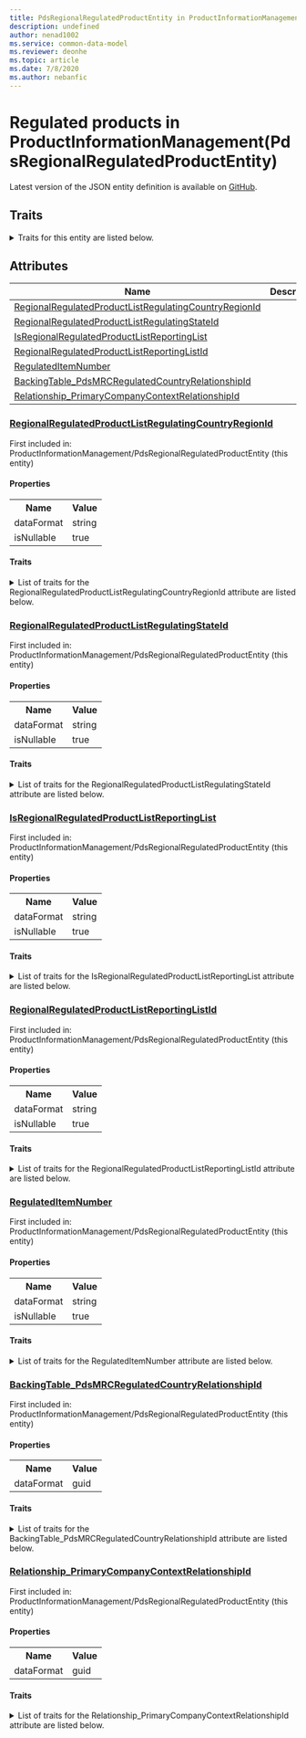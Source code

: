```yaml
---
title: PdsRegionalRegulatedProductEntity in ProductInformationManagement - Common Data Model | Microsoft Docs
description: undefined
author: nenad1002
ms.service: common-data-model
ms.reviewer: deonhe
ms.topic: article
ms.date: 7/8/2020
ms.author: nebanfic
---
```


# Regulated products in ProductInformationManagement(PdsRegionalRegulatedProductEntity)

  
 Latest version of the JSON entity definition is available on <a href="https://github.com/Microsoft/CDM/tree/master/schemaDocuments/core/operationsCommon/Entities/SupplyChain/ProductInformationManagement/PdsRegionalRegulatedProductEntity.cdm.json" target="_blank">GitHub</a>.  

## Traits

<details>
<summary>Traits for this entity are listed below.  
</summary>

**is.CDM.entityVersion**  
  <table><tr><th>Parameter</th><th>Value</th><th>Data type</th><th>Explanation</th></tr><tr><td>versionNumber</td><td>"1.0"</td><td>string</td><td>semantic version number of the entity</td></tr></table>

**is.application.releaseVersion**  
  <table><tr><th>Parameter</th><th>Value</th><th>Data type</th><th>Explanation</th></tr><tr><td>releaseVersion</td><td>"10.0.13.0"</td><td>string</td><td>semantic version number of the application introducing this entity</td></tr></table>

**is.localized.displayedAs**  
  Holds the list of language specific display text for an object.  <table><tr><th>Parameter</th><th>Value</th><th>Data type</th><th>Explanation</th></tr><tr><td>localizedDisplayText</td><td><table><tr><th>languageTag</th><th>displayText</th></tr><tr><td>en</td><td>Regulated products</td></tr></table></td><td>entity</td><td>a reference to the constant entity holding the list of localized text</td></tr></table>

</details>

## Attributes

|Name|Description|First Included in Instance|
|---|---|---|
|[RegionalRegulatedProductListRegulatingCountryRegionId](#RegionalRegulatedProductListRegulatingCountryRegionId)||<a href="PdsRegionalRegulatedProductEntity.md" target="_blank">ProductInformationManagement/PdsRegionalRegulatedProductEntity</a>|
|[RegionalRegulatedProductListRegulatingStateId](#RegionalRegulatedProductListRegulatingStateId)||<a href="PdsRegionalRegulatedProductEntity.md" target="_blank">ProductInformationManagement/PdsRegionalRegulatedProductEntity</a>|
|[IsRegionalRegulatedProductListReportingList](#IsRegionalRegulatedProductListReportingList)||<a href="PdsRegionalRegulatedProductEntity.md" target="_blank">ProductInformationManagement/PdsRegionalRegulatedProductEntity</a>|
|[RegionalRegulatedProductListReportingListId](#RegionalRegulatedProductListReportingListId)||<a href="PdsRegionalRegulatedProductEntity.md" target="_blank">ProductInformationManagement/PdsRegionalRegulatedProductEntity</a>|
|[RegulatedItemNumber](#RegulatedItemNumber)||<a href="PdsRegionalRegulatedProductEntity.md" target="_blank">ProductInformationManagement/PdsRegionalRegulatedProductEntity</a>|
|[BackingTable_PdsMRCRegulatedCountryRelationshipId](#BackingTable_PdsMRCRegulatedCountryRelationshipId)||<a href="PdsRegionalRegulatedProductEntity.md" target="_blank">ProductInformationManagement/PdsRegionalRegulatedProductEntity</a>|
|[Relationship_PrimaryCompanyContextRelationshipId](#Relationship_PrimaryCompanyContextRelationshipId)||<a href="PdsRegionalRegulatedProductEntity.md" target="_blank">ProductInformationManagement/PdsRegionalRegulatedProductEntity</a>|

### <a href=#RegionalRegulatedProductListRegulatingCountryRegionId name="RegionalRegulatedProductListRegulatingCountryRegionId">RegionalRegulatedProductListRegulatingCountryRegionId</a>

First included in: ProductInformationManagement/PdsRegionalRegulatedProductEntity (this entity)  

#### Properties

<table><tr><th>Name</th><th>Value</th></tr><tr><td>dataFormat</td><td>string</td></tr><tr><td>isNullable</td><td>true</td></tr></table>

#### Traits

<details>
<summary>List of traits for the RegionalRegulatedProductListRegulatingCountryRegionId attribute are listed below.</summary>

**is.dataFormat.character**  
**is.dataFormat.big**  
**is.dataFormat.array**  
**is.nullable**  
The attribute value may be set to NULL.  

**is.dataFormat.character**  
**is.dataFormat.array**  
</details>

### <a href=#RegionalRegulatedProductListRegulatingStateId name="RegionalRegulatedProductListRegulatingStateId">RegionalRegulatedProductListRegulatingStateId</a>

First included in: ProductInformationManagement/PdsRegionalRegulatedProductEntity (this entity)  

#### Properties

<table><tr><th>Name</th><th>Value</th></tr><tr><td>dataFormat</td><td>string</td></tr><tr><td>isNullable</td><td>true</td></tr></table>

#### Traits

<details>
<summary>List of traits for the RegionalRegulatedProductListRegulatingStateId attribute are listed below.</summary>

**is.dataFormat.character**  
**is.dataFormat.big**  
**is.dataFormat.array**  
**is.nullable**  
The attribute value may be set to NULL.  

**is.dataFormat.character**  
**is.dataFormat.array**  
</details>

### <a href=#IsRegionalRegulatedProductListReportingList name="IsRegionalRegulatedProductListReportingList">IsRegionalRegulatedProductListReportingList</a>

First included in: ProductInformationManagement/PdsRegionalRegulatedProductEntity (this entity)  

#### Properties

<table><tr><th>Name</th><th>Value</th></tr><tr><td>dataFormat</td><td>string</td></tr><tr><td>isNullable</td><td>true</td></tr></table>

#### Traits

<details>
<summary>List of traits for the IsRegionalRegulatedProductListReportingList attribute are listed below.</summary>

**is.dataFormat.character**  
**is.dataFormat.big**  
**is.dataFormat.array**  
**is.nullable**  
The attribute value may be set to NULL.  

**is.dataFormat.character**  
**is.dataFormat.array**  
</details>

### <a href=#RegionalRegulatedProductListReportingListId name="RegionalRegulatedProductListReportingListId">RegionalRegulatedProductListReportingListId</a>

First included in: ProductInformationManagement/PdsRegionalRegulatedProductEntity (this entity)  

#### Properties

<table><tr><th>Name</th><th>Value</th></tr><tr><td>dataFormat</td><td>string</td></tr><tr><td>isNullable</td><td>true</td></tr></table>

#### Traits

<details>
<summary>List of traits for the RegionalRegulatedProductListReportingListId attribute are listed below.</summary>

**is.dataFormat.character**  
**is.dataFormat.big**  
**is.dataFormat.array**  
**is.nullable**  
The attribute value may be set to NULL.  

**is.dataFormat.character**  
**is.dataFormat.array**  
</details>

### <a href=#RegulatedItemNumber name="RegulatedItemNumber">RegulatedItemNumber</a>

First included in: ProductInformationManagement/PdsRegionalRegulatedProductEntity (this entity)  

#### Properties

<table><tr><th>Name</th><th>Value</th></tr><tr><td>dataFormat</td><td>string</td></tr><tr><td>isNullable</td><td>true</td></tr></table>

#### Traits

<details>
<summary>List of traits for the RegulatedItemNumber attribute are listed below.</summary>

**is.dataFormat.character**  
**is.dataFormat.big**  
**is.dataFormat.array**  
**is.nullable**  
The attribute value may be set to NULL.  

**is.dataFormat.character**  
**is.dataFormat.array**  
</details>

### <a href=#BackingTable_PdsMRCRegulatedCountryRelationshipId name="BackingTable_PdsMRCRegulatedCountryRelationshipId">BackingTable_PdsMRCRegulatedCountryRelationshipId</a>

First included in: ProductInformationManagement/PdsRegionalRegulatedProductEntity (this entity)  

#### Properties

<table><tr><th>Name</th><th>Value</th></tr><tr><td>dataFormat</td><td>guid</td></tr></table>

#### Traits

<details>
<summary>List of traits for the BackingTable_PdsMRCRegulatedCountryRelationshipId attribute are listed below.</summary>

**is.dataFormat.character**  
**is.dataFormat.big**  
**is.dataFormat.array**  
**is.dataFormat.guid**  
**means.identity.entityId**  
**is.linkedEntity.identifier**  
Marks the attribute(s) that hold foreign key references to a linked (used as an attribute) entity. This attribute is added to the resolved entity to enumerate the referenced entities.  <table><tr><th>Parameter</th><th>Value</th><th>Data type</th><th>Explanation</th></tr><tr><td>entityReferences</td><td><table><tr><th>entityReference</th><th>attributeReference</th></tr><tr><td><a href="../../../Tables/SupplyChain/ProductInformationManagement/Main/PdsMRCRegulatedCountry.md" target="_blank">/core/operationsCommon/Tables/SupplyChain/ProductInformationManagement/Main/PdsMRCRegulatedCountry.cdm.json/PdsMRCRegulatedCountry</a></td><td><a href="../../../Tables/SupplyChain/ProductInformationManagement/Main/PdsMRCRegulatedCountry.md#RecId" target="_blank">RecId</a></td></tr></table></td><td>entity</td><td>a reference to the constant entity holding the list of entity references</td></tr></table>

**is.dataFormat.guid**  
**is.dataFormat.character**  
**is.dataFormat.array**  
</details>

### <a href=#Relationship_PrimaryCompanyContextRelationshipId name="Relationship_PrimaryCompanyContextRelationshipId">Relationship_PrimaryCompanyContextRelationshipId</a>

First included in: ProductInformationManagement/PdsRegionalRegulatedProductEntity (this entity)  

#### Properties

<table><tr><th>Name</th><th>Value</th></tr><tr><td>dataFormat</td><td>guid</td></tr></table>

#### Traits

<details>
<summary>List of traits for the Relationship_PrimaryCompanyContextRelationshipId attribute are listed below.</summary>

**is.dataFormat.character**  
**is.dataFormat.big**  
**is.dataFormat.array**  
**is.dataFormat.guid**  
**means.identity.entityId**  
**is.linkedEntity.identifier**  
Marks the attribute(s) that hold foreign key references to a linked (used as an attribute) entity. This attribute is added to the resolved entity to enumerate the referenced entities.  <table><tr><th>Parameter</th><th>Value</th><th>Data type</th><th>Explanation</th></tr><tr><td>entityReferences</td><td><table><tr><th>entityReference</th><th>attributeReference</th></tr><tr><td><a href="../../../Tables/Finance/Ledger/Main/CompanyInfo.md" target="_blank">/core/operationsCommon/Tables/Finance/Ledger/Main/CompanyInfo.cdm.json/CompanyInfo</a></td><td><a href="../../../Tables/Finance/Ledger/Main/CompanyInfo.md#RecId" target="_blank">RecId</a></td></tr></table></td><td>entity</td><td>a reference to the constant entity holding the list of entity references</td></tr></table>

**is.dataFormat.guid**  
**is.dataFormat.character**  
**is.dataFormat.array**  
</details>
